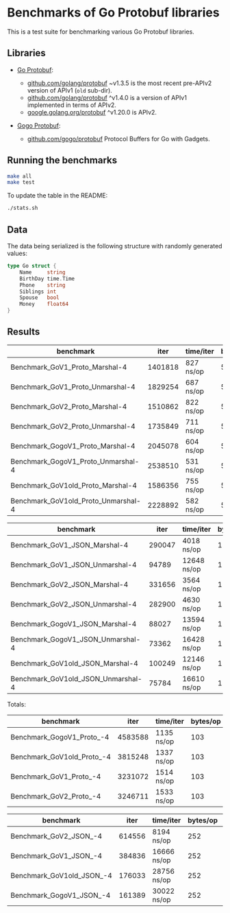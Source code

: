 # Benchmarks of Go Protobuf libraries

This is a test suite for benchmarking various Go Protobuf libraries.

## Libraries

* [Go Protobuf](https://blog.golang.org/protobuf-apiv2):
  - [github.com/golang/protobuf](https://github.com/golang/protobuf/releases/tag/v1.3.5) ~v1.3.5 is the most recent pre-APIv2 version of APIv1 (`old` sub-dir).
  - [github.com/golang/protobuf](https://github.com/golang/protobuf) ^v1.4.0 is a version of APIv1 implemented in terms of APIv2.
  - [google.golang.org/protobuf](https://github.com/protocolbuffers/protobuf-go) ^v1.20.0 is APIv2.

* [Gogo Protobuf](https://github.com/gogo/protobuf):
  - [github.com/gogo/protobuf](https://github.com/gogo/protobuf) Protocol Buffers for Go with Gadgets.

## Running the benchmarks

```bash
make all
make test
```

To update the table in the README:

```bash
./stats.sh
```

## Data

The data being serialized is the following structure with randomly generated values:

```go
type Go struct {
    Name     string
    BirthDay time.Time
    Phone    string
    Siblings int
    Spouse   bool
    Money    float64
}
```


## Results

benchmark                                | iter      | time/iter | bytes/op  |  allocs/op |tt.sec  | tt.kb        | ns/alloc
-----------------------------------------|-----------|-----------|-----------|------------|--------|--------------|-----------
Benchmark_GoV1_Proto_Marshal-4           |    1401818 |    827 ns/op |    51 |  64 |   1.16 |    7233 |   12.92
Benchmark_GoV1_Proto_Unmarshal-4         |    1829254 |    687 ns/op |    51 | 128 |   1.26 |    9438 |    5.37
Benchmark_GoV2_Proto_Marshal-4           |    1510862 |    822 ns/op |    51 |  64 |   1.24 |    7796 |   12.84
Benchmark_GoV2_Proto_Unmarshal-4         |    1735849 |    711 ns/op |    51 | 128 |   1.23 |    8956 |    5.55
Benchmark_GogoV1_Proto_Marshal-4         |    2045078 |    604 ns/op |    51 |  64 |   1.24 |   10552 |    9.44
Benchmark_GogoV1_Proto_Unmarshal-4       |    2538510 |    531 ns/op |    51 |  32 |   1.35 |   13098 |   16.59
Benchmark_GoV1old_Proto_Marshal-4        |    1586356 |    755 ns/op |    51 |  64 |   1.20 |    8185 |   11.80
Benchmark_GoV1old_Proto_Unmarshal-4      |    2228892 |    582 ns/op |    51 | 128 |   1.30 |   11501 |    4.55


benchmark                                | iter      | time/iter | bytes/op  |  allocs/op |tt.sec  | tt.kb        | ns/alloc
-----------------------------------------|-----------|-----------|-----------|------------|--------|--------------|-----------
Benchmark_GoV1_JSON_Marshal-4            |     290047 |   4018 ns/op |   126 | 771 |   1.17 |    3654 |    5.21
Benchmark_GoV1_JSON_Unmarshal-4          |      94789 |  12648 ns/op |   126 | 3557 |   1.20 |    1194 |    3.56
Benchmark_GoV2_JSON_Marshal-4            |     331656 |   3564 ns/op |   126 | 582 |   1.18 |    4178 |    6.12
Benchmark_GoV2_JSON_Unmarshal-4          |     282900 |   4630 ns/op |   126 | 621 |   1.31 |    3564 |    7.46
Benchmark_GogoV1_JSON_Marshal-4          |      88027 |  13594 ns/op |   126 | 3405 |   1.20 |    1109 |    3.99
Benchmark_GogoV1_JSON_Unmarshal-4        |      73362 |  16428 ns/op |   126 | 3974 |   1.21 |     924 |    4.13
Benchmark_GoV1old_JSON_Marshal-4         |     100249 |  12146 ns/op |   126 | 2965 |   1.22 |    1263 |    4.10
Benchmark_GoV1old_JSON_Unmarshal-4       |      75784 |  16610 ns/op |   126 | 3973 |   1.26 |     954 |    4.18


Totals:


benchmark                                | iter  | time/iter | bytes/op  |  allocs/op |tt.sec  | tt.kb        | ns/alloc
-----------------------------------------|-------|-----------|-----------|------------|--------|--------------|-----------
Benchmark_GogoV1_Proto_-4                |    4583588 |   1135 ns/op |   103 |  96 |   5.20 |   47302 |   11.82
Benchmark_GoV1old_Proto_-4               |    3815248 |   1337 ns/op |   103 | 192 |   5.10 |   39373 |    6.96
Benchmark_GoV1_Proto_-4                  |    3231072 |   1514 ns/op |   103 | 192 |   4.89 |   33344 |    7.89
Benchmark_GoV2_Proto_-4                  |    3246711 |   1533 ns/op |   103 | 192 |   4.98 |   33506 |    7.98


benchmark                                | iter  | time/iter | bytes/op  |  allocs/op |tt.sec  | tt.kb        | ns/alloc
-----------------------------------------|-------|-----------|-----------|------------|--------|--------------|-----------
Benchmark_GoV2_JSON_-4                   |     614556 |   8194 ns/op |   252 | 1203 |   5.04 |   15486 |    6.81
Benchmark_GoV1_JSON_-4                   |     384836 |  16666 ns/op |   252 | 4328 |   6.41 |    9697 |    3.85
Benchmark_GoV1old_JSON_-4                |     176033 |  28756 ns/op |   252 | 6938 |   5.06 |    4436 |    4.14
Benchmark_GogoV1_JSON_-4                 |     161389 |  30022 ns/op |   252 | 7379 |   4.85 |    4067 |    4.07

